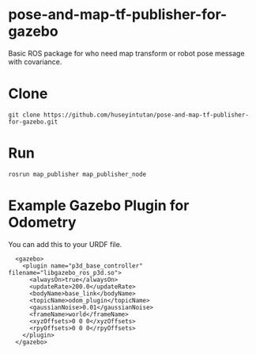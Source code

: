 # pose-and-map-tf-publisher-for-gazebo

Basic ROS package for who need map transform or robot pose message with covariance.

# Clone

```
git clone https://github.com/huseyintutan/pose-and-map-tf-publisher-for-gazebo.git
```
# Run

```
rosrun map_publisher map_publisher_node
```

# Example Gazebo Plugin for Odometry
You can add this to your URDF file.
```
  <gazebo>
    <plugin name="p3d_base_controller" filename="libgazebo_ros_p3d.so">
      <alwaysOn>true</alwaysOn>
      <updateRate>200.0</updateRate>
      <bodyName>base_link</bodyName>
      <topicName>odom_plugin</topicName>
      <gaussianNoise>0.01</gaussianNoise>
      <frameName>world</frameName>
      <xyzOffsets>0 0 0</xyzOffsets>
      <rpyOffsets>0 0 0</rpyOffsets>
    </plugin>
  </gazebo> 
  ```
